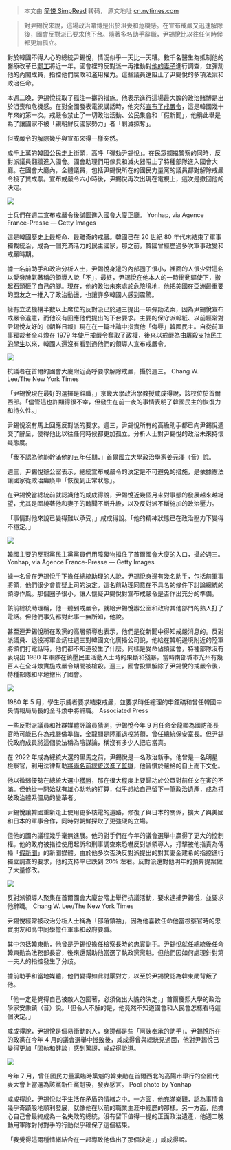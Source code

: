 > 本文由 [简悦 SimpRead](http://ksria.com/simpread/) 转码， 原文地址 [cn.nytimes.com](https://cn.nytimes.com/asia-pacific/20241205/south-korea-yoon-martial-law/zh-hant/)

> 對尹錫悅來說，這場政治賭博是出於沮喪和危機感。在宣布戒嚴又迅速解除後，國會反對派已要求他下台。隨著多名助手辭職，尹錫悅比以往任何時候都更加孤立。

對於韓國不得人心的總統尹錫悅，情況似乎一天比一天糟。數千名醫生為抵制他的醫療改革已[罷工](https://cn.nytimes.com/asia-pacific/20240301/doctor-strike-south-korea/)將近一年。國會裡的反對派一再推動對[他的妻子](https://cn.nytimes.com/asia-pacific/20240202/south-korea-first-lady-dior/)進行調查，並彈劾他的內閣成員，指控他們腐敗和濫用權力。這些議員還阻止了尹錫悅的多項法案和政治任命。

本週二晚，尹錫悅採取了孤注一擲的措施。他表示進行這場最大膽的政治賭博是出於沮喪和危機感。在對全國發表電視講話時，他突然[宣布了戒嚴令](https://cn.nytimes.com/asia-pacific/20241204/south-korea-yoon-martial-law/)，這是韓國幾十年來的第一次。戒嚴令禁止了一切政治活動、公民集會和「假新聞」，他稱此舉是為了讓國家不被「親朝鮮反國家勢力」者「剿滅掠奪」。

但戒嚴令的解除幾乎與宣布來得一樣突然。

成千上萬的韓國公民走上街頭，高呼「彈劾尹錫悅」。在民眾攔擋警察的同時，反對派議員翻牆進入國會。國會助理們用傢具和滅火器阻止了特種部隊進入國會大廳。在國會大廳內，全體議員，包括尹錫悅所在的國民力量黨的議員都對解除戒嚴令投了贊成票。宣布戒嚴令六小時後，尹錫悅再次出現在電視上，這次是撤回他的決定。

![](https://static01.nyt.com/images/2024/12/04/multimedia/04yoon-reconstruct-fchk/04yoon-reconstruct-fchk-master1050.jpg)

士兵們在週二宣布戒嚴令後試圖進入國會大廈正廳。 Yonhap, via Agence France-Presse — Getty Images

這是韓國歷史上最短命、最離奇的戒嚴。韓國已在 20 世紀 80 年代末結束了軍事獨裁統治，成為一個充滿活力的民主國家，那之前，韓國曾經歷過多次軍事政變和戒嚴時期。

據一名前助手和政治分析人士，尹錫悅身邊的內部圈子很小，裡面的人很少對這名以愛發脾氣著稱的領導人說「不」，最終，尹錫悅在他本人的一時衝動驅使下，搬起石頭砸了自己的腳。現在，他的政治未來處於危險境地，他把美國在亞洲最重要的盟友之一推入了政治動盪，也讓許多韓國人感到震驚。

擁有立法機構半數以上席位的反對派已於週三提出一項彈劾法案，因為尹錫悅宣布戒嚴令違憲，而他沒有回應他們提出的下台要求。主要的保守派報紙、以前經常對尹錫悅友好的《朝鮮日報》現在在一篇社論中指責他「侮辱」韓國民主。自從前軍事獨裁者全斗煥在 1979 年使用戒嚴令奪取了政權，後來以戒嚴為由[屠殺支持民主的學生](https://cn.nytimes.com/asia-pacific/20240625/south-korea-photos-gwangju-crackdown/)以來，韓國人還沒有看到過他們的領導人宣布戒嚴令。

![](https://static01.nyt.com/images/2024/12/04/multimedia/04yoon-reconstruct-gmtb/04yoon-reconstruct-gmtb-master1050.jpg)

抗議者在首爾的國會大廈附近高呼要求解除戒嚴，攝於週三。 Chang W. Lee/The New York Times

「尹錫悅現在最好的選擇是辭職，」京畿大學政治學教授咸成得說，該校位於首爾西部。「儘管這也許顯得很不幸，但發生在前一夜的事情表明了韓國民主的恢復力和持久性。」

尹錫悅沒有馬上回應反對派的要求。週三，尹錫悅所有的高級助手都已向尹錫悅遞交了辭呈，使得他比以往任何時候都更加孤立。分析人士對尹錫悅的政治未來持懷疑態度。

「我不認為他能幹滿他的五年任期，」首爾國立大學政治學家姜元澤（音）說。

週三，尹錫悅辦公室表示，總統宣布戒嚴令的決定是不可避免的措施，是依據憲法讓國家從政治癱瘓中「恢復到正常狀態」。

在尹錫悅當總統前就認識他的咸成得說，尹錫悅近幾個月來對事態的發展越來越絕望，尤其是圍繞著他和妻子的醜聞不斷升級，以及反對派不斷施加的政治壓力。

「事情對他來說已變得難以承受，」咸成得說。「他的精神狀態已在政治壓力下變得不穩定。」

![](https://static01.nyt.com/images/2024/12/04/multimedia/04yoon-reconstruct-vlcj/04yoon-reconstruct-vlcj-master1050.jpg)

韓國主要的反對黨民主黨黨員們用障礙物擋住了首爾國會大廈的入口，攝於週三。 Yonhap, via Agence France-Presse — Getty Images

據一名曾在尹錫悅手下擔任總統助理的人說，尹錫悅身邊有幾名助手，包括前軍事將領，他們很少會質疑上司的決定。這名前助理同意在不具名的條件下討論總統的領導作風。那個圈子很小，讓人懷疑尹錫悅對宣布戒嚴令是否作出充分的準備。

該前總統助理稱，他一聽到戒嚴令，就給尹錫悅辦公室和政府其他部門的熟人打了電話。但他們事先都對此事一無所知，他說。

甚至連尹錫悅所在政黨的高層領導也表示，他們是從新聞中得知戒嚴消息的。反對派議員、退役將軍金炳柱週三對韓國文化廣播公司說，他給在韓朝邊境附近的陸軍將領們打電話時，他們都不知道發生了什麼。同樣是受命佔領國會，特種部隊沒有表現出 1980 年軍隊在鎮壓民主活動人士時的果斷和殘暴，當時南部城市光州有幾百人在全斗煥實施戒嚴令期間被槍殺。週三，國會投票解除了尹錫悅的戒嚴令後，特種部隊和平地撤出了國會。

![](https://static01.nyt.com/images/2024/12/04/multimedia/04yoon-reconstruct-mgpl/04yoon-reconstruct-mgpl-master1050.jpg)

1980 年 5 月，學生示威者要求結束戒嚴，並要求時任總理的申鉉碻和曾任韓國中央情報局局長的全斗煥中將辭職。 Associated Press

一些反對派議員和社群媒體評論員猜測，尹錫悅今年 9 月任命金龍顯為國防部長官時可能已在為戒嚴做準備，金龍顯是陸軍退役將領，曾任總統保安室長。但尹錫悅政府成員將這個說法稱為陰謀論，稱沒有多少人把它當真。

在 2022 年成為總統大選的黑馬之前，尹錫悅是一名政治新手。他曾是一名明星檢察官，利用法律幫助[將兩名前總統送進了監獄](https://cn.nytimes.com/asia-pacific/20170328/park-geun-hye-arrest-warrant-south-korea/)，他習慣於嚴格的自上而下文化。

他以微弱優勢在總統大選中[獲勝](https://www.nytimes.com/2022/03/09/world/asia/south-korea-election-yoon-suk-yeol.html)，那在很大程度上要歸功於公眾對前任文在寅的不滿。但他從一開始就有雄心勃勃的打算，似乎想給自己留下一筆政治遺產，成為打破政治體系僵局的變革者。

尹錫悅讓韓國重新走上使用更多核電的道路，修復了與日本的關係，擴大了與美國和日本的軍事合作，同時對朝鮮採取了更強硬的立場。

但他的國內議程幾乎毫無進展。他的對手們在今年的議會選舉中贏得了更大的控制權。他的政府被指控使用起訴和刑事調查來恐嚇反對派領導人，打擊被他指責為傳播「[假新聞](https://www.nytimes.com/2023/11/10/world/asia/south-korea-fake-news-disinformation.html)」的新聞媒體。由於他多次否決反對派提出的對其妻金建希的指控進行獨立調查的要求，他的支持率已跌到 20% 左右。反對派還對他明年的預算提案做了大量修改。

![](https://static01.nyt.com/images/2024/12/04/multimedia/04yoon-reconstruct-ghcq/04yoon-reconstruct-ghcq-master1050.jpg)

反對派領導人聚集在首爾國會大廈台階上舉行抗議活動，要求逮捕尹錫悅，並要求他辭職。 Chang W. Lee/The New York Times

尹錫悅經常被政治分析人士稱為「部落領袖」，因為他喜歡任命他當檢察官時的忠實朋友和高中同學擔任軍事和政府要職。

其中包括韓東勛，他曾是尹錫悅擔任檢察長時的忠實副手。尹錫悅就任總統後任命韓東勛為法務部長官，後來還幫助他當選了執政黨黨魁。但他們因如何處理針對第一夫人的指控發生了分歧。

據前助手和當地媒體，他們變得如此討厭對方，以至於尹錫悅認為韓東勛背叛了他。

「他一定是覺得自己被敵人包圍著，必須做出大膽的決定，」首爾慶熙大學的政治學家安秉鎮（音）說。「但令人不解的是，他竟然不知道國會和人民會怎樣看待這個決定。」

咸成得說，尹錫悅是個易衝動的人，身邊都是些「阿諛奉承的助手」。尹錫悅所在的政黨在今年 4 月的議會選舉中[慘敗](https://cn.nytimes.com/asia-pacific/20240412/south-korea-yoon-election/)後，咸成得曾與總統見過面，他對尹錫悅已變得更加「固執和健談」感到驚訝，咸成得說道。

![](https://static01.nyt.com/images/2024/12/04/multimedia/04yoon-reconstruct-jczv/04yoon-reconstruct-jczv-master1050.jpg)

今年 7 月，曾任國民力量黨臨時黨魁的韓東勛在首爾西北的高陽市舉行的全國代表大會上當選為該黨新任黨魁後，發表感言。 Pool photo by Yonhap

咸成得說，尹錫悅似乎生活在矛盾的情緒之中。一方面，他充滿樂觀，認為事情會幾乎奇蹟般地順利發展，就像他在以前的職業生涯中經歷的那樣。另一方面，他擔心自己會最終成為一名失敗的總統，沒有留下值得一提的正面政治遺產，他週二晚動用軍隊對付對手的行動似乎確保了這個結果。

「我覺得這兩種情緒結合在一起導致他做出了那個決定，」咸成得說。